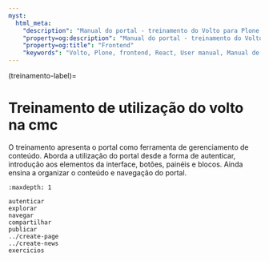 ```yaml
---
myst:
  html_meta:
    "description": "Manual do portal - treinamento do Volto para Plone 6 da CMC"
    "property=og:description": "Manual do portal - treinamento do Volto para Plone 6 da CMC"
    "property=og:title": "Frontend"
    "keywords": "Volto, Plone, frontend, React, User manual, Manual de usuário, treinamento"
---
```



(treinamento-label)=

# Treinamento de utilização do volto na cmc

O treinamento apresenta o portal como ferramenta de gerenciamento de conteúdo. Aborda a utilização do portal desde a forma de autenticar, introdução aos elementos da interface, botões, painéis e blocos. Ainda ensina a organizar o conteúdo e navegação do portal.


```{toctree}
:maxdepth: 1

autenticar
explorar
navegar
compartilhar
publicar
../create-page
../create-news
exercicios
```
